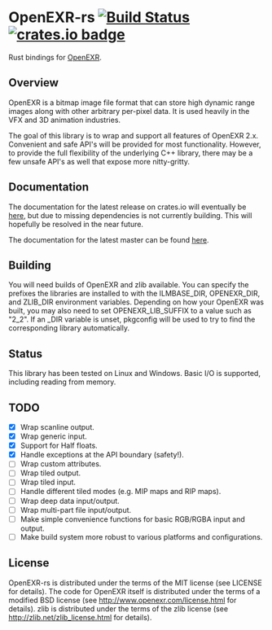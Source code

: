 # OpenEXR-rs [![Build Status][trav-ci-img]][trav-ci] [![crates.io badge][crates-io-badge]][crates-io-url]

Rust bindings for [OpenEXR](http://www.openexr.com).

## Overview

OpenEXR is a bitmap image file format that can store high dynamic range images
along with other arbitrary per-pixel data.  It is used heavily in the VFX and
3D animation industries.

The goal of this library is to wrap and support all features of OpenEXR 2.x.
Convenient and safe API's will be provided for most functionality.  However,
to provide the full flexibility of the underlying C++ library, there may be
a few unsafe API's as well that expose more nitty-gritty.

## Documentation

The documentation for the latest release on crates.io will eventually be [here](https://docs.rs/crate/openexr/), but due to missing dependencies is not currently building.  This will hopefully be resolved in the near future.

The documentation for the latest master can be found [here](https://cessen.github.io/openexr-rs).

## Building

You will need builds of OpenEXR and zlib available.  You can specify the
prefixes the libraries are installed to with the ILMBASE_DIR, OPENEXR_DIR, and
ZLIB_DIR environment variables.  Depending on how your OpenEXR was built, you
may also need to set OPENEXR_LIB_SUFFIX to a value such as "2_2".  If an _DIR
variable is unset, pkgconfig will be used to try to find the corresponding
library automatically.

## Status

This library has been tested on Linux and Windows.  Basic I/O is supported,
including reading from memory.

## TODO

- [x] Wrap scanline output.
- [x] Wrap generic input.
- [x] Support for Half floats.
- [x] Handle exceptions at the API boundary (safety!).
- [ ] Wrap custom attributes.
- [ ] Wrap tiled output.
- [ ] Wrap tiled input.
- [ ] Handle different tiled modes (e.g. MIP maps and RIP maps).
- [ ] Wrap deep data input/output.
- [ ] Wrap multi-part file input/output.
- [ ] Make simple convenience functions for basic RGB/RGBA input and output.
- [ ] Make build system more robust to various platforms and configurations.

## License

OpenEXR-rs is distributed under the terms of the MIT license (see LICENSE for
details).  The code for OpenEXR itself is distributed under the terms of a
modified BSD license (see http://www.openexr.com/license.html for details).
zlib is distributed under the terms of the zlib license (see
http://zlib.net/zlib_license.html for details).

[crates-io-badge]: https://img.shields.io/crates/v/openexr.svg
[crates-io-url]: https://crates.io/crates/openexr
[trav-ci-img]: https://travis-ci.org/cessen/openexr-rs.svg?branch=master
[trav-ci]: https://travis-ci.org/cessen/openexr-rs
